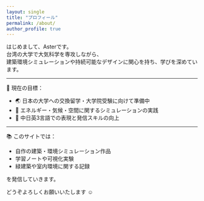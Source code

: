 ```yaml
---
layout: single
title: "プロフィール"
permalink: /about/
author_profile: true
---
```


はじめまして、Asterです。  
台湾の大学で大気科学を専攻しながら、  
建築環境シミュレーションや持続可能なデザインに関心を持ち、学びを深めています。

---

🎯 現在の目標：
- 🌏 日本の大学への交換留学・大学院受験に向けて準備中
- 🔧 エネルギー・気候・空間に関するシミュレーションの実践
- 🧠 中日英3言語での表現と発信スキルの向上

---

📚 このサイトでは：
- 自作の建築・環境シミュレーション作品
- 学習ノートや可視化実験
- 緑建築や室内環境に関する記録

を発信していきます。

どうぞよろしくお願いいたします ☺️
